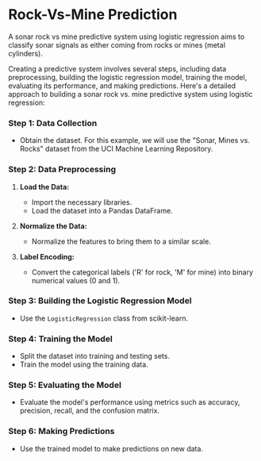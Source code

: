 # Rock-Vs-Mine Prediction


A sonar rock vs mine predictive system using logistic regression aims to classify sonar signals as either coming from rocks or mines (metal cylinders). 

Creating a predictive system involves several steps, including data preprocessing, building the logistic regression model, training the model, evaluating its performance, and making predictions. Here's a detailed approach to building a sonar rock vs. mine predictive system using logistic regression:

### Step 1: Data Collection
- Obtain the dataset. For this example, we will use the "Sonar, Mines vs. Rocks" dataset from the UCI Machine Learning Repository.

### Step 2: Data Preprocessing
1. **Load the Data:**
   - Import the necessary libraries.
   - Load the dataset into a Pandas DataFrame.

2. **Normalize the Data:**
   - Normalize the features to bring them to a similar scale.

3. **Label Encoding:**
   - Convert the categorical labels ('R' for rock, 'M' for mine) into binary numerical values (0 and 1).

### Step 3: Building the Logistic Regression Model
- Use the `LogisticRegression` class from scikit-learn.

### Step 4: Training the Model
- Split the dataset into training and testing sets.
- Train the model using the training data.

### Step 5: Evaluating the Model
- Evaluate the model's performance using metrics such as accuracy, precision, recall, and the confusion matrix.

### Step 6: Making Predictions
- Use the trained model to make predictions on new data.
